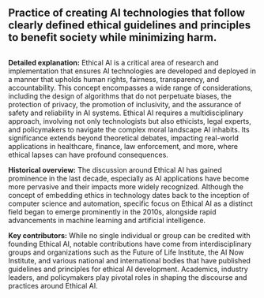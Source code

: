 ## Practice of creating AI technologies that follow clearly defined ethical guidelines and principles to benefit society while minimizing harm.
##

**Detailed explanation:** Ethical AI is a critical area of research and implementation that ensures AI technologies are developed and deployed in a manner that upholds human rights, fairness, transparency, and accountability. This concept encompasses a wide range of considerations, including the design of algorithms that do not perpetuate biases, the protection of privacy, the promotion of inclusivity, and the assurance of safety and reliability in AI systems. Ethical AI requires a multidisciplinary approach, involving not only technologists but also ethicists, legal experts, and policymakers to navigate the complex moral landscape AI inhabits. Its significance extends beyond theoretical debates, impacting real-world applications in healthcare, finance, law enforcement, and more, where ethical lapses can have profound consequences.

**Historical overview:** The discussion around Ethical AI has gained prominence in the last decade, especially as AI applications have become more pervasive and their impacts more widely recognized. Although the concept of embedding ethics in technology dates back to the inception of computer science and automation, specific focus on Ethical AI as a distinct field began to emerge prominently in the 2010s, alongside rapid advancements in machine learning and artificial intelligence.

**Key contributors:** While no single individual or group can be credited with founding Ethical AI, notable contributions have come from interdisciplinary groups and organizations such as the Future of Life Institute, the AI Now Institute, and various national and international bodies that have published guidelines and principles for ethical AI development. Academics, industry leaders, and policymakers play pivotal roles in shaping the discourse and practices around Ethical AI.